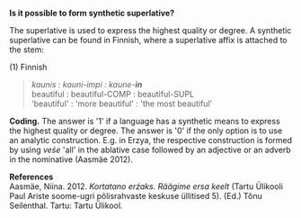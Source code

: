 **Is it possible to form synthetic superlative?**

The superlative is used to express the highest quality or degree. A synthetic superlative can be found in Finnish, where a superlative affix is attached to the stem:

(1) Finnish<br/> 
>*kaunis : kauni-impi : kaune-**in***<br/> 
>beautiful : beautiful-COMP : beautiful-SUPL<br/> 
>‘beautiful' : 'more beautiful' : 'the most beautiful’

**Coding.** The answer is '1' if a language has a synthetic means to express the highest quality or degree. The answer is '0' if the only option is to use an analytic construction. E.g. in Erzya, the respective construction is formed by using *veśe* 'all' in the ablative case followed by an adjective or an adverb in the nominative (Aasmäe 2012).

**References**<br/>
Aasmäe, Niina. 2012. *Kortatano erźaks. Räägime ersa keelt* (Tartu Ülikooli Paul Ariste soome-ugri põlisrahvaste keskuse üllitised 5). (Ed.) Tõnu Seilenthal. Tartu: Tartu Ülikool.

